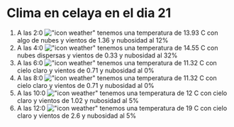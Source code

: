 # Clima en celaya en el dia 21

1. A las 2:0 !["icon weather"](http://openweathermap.org/img/w/02n.png) tenemos una temperatura de 13.93 C con algo de nubes y  vientos de 1.36 y nubosidad al 12%
1. A las 4:0 !["icon weather"](http://openweathermap.org/img/w/03n.png) tenemos una temperatura de 14.55 C con nubes dispersas y  vientos de 0.33 y nubosidad al 32%
1. A las 6:0 !["icon weather"](http://openweathermap.org/img/w/01n.png) tenemos una temperatura de 11.32 C con cielo claro y  vientos de 0.71 y nubosidad al 0%
1. A las 8:0 !["icon weather"](http://openweathermap.org/img/w/01d.png) tenemos una temperatura de 11.32 C con cielo claro y  vientos de 0.71 y nubosidad al 0%
1. A las 10:0 !["icon weather"](http://openweathermap.org/img/w/02d.png) tenemos una temperatura de 12 C con cielo claro y  vientos de 1.02 y nubosidad al 5%
1. A las 12:0 !["icon weather"](http://openweathermap.org/img/w/02d.png) tenemos una temperatura de 19 C con cielo claro y  vientos de 2.6 y nubosidad al 5%
